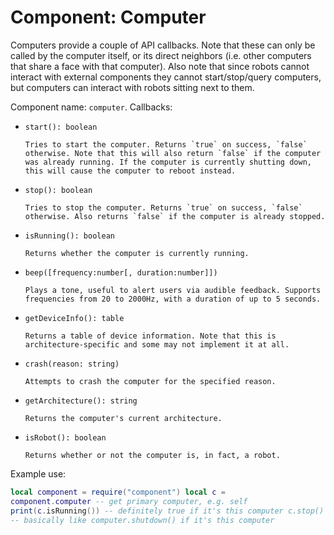 # Component: Computer

Computers provide a couple of API callbacks. Note that these can only be
called by the computer itself, or its direct neighbors (i.e. other
computers that share a face with that computer). Also note that since
robots cannot interact with external components they cannot
start/stop/query computers, but computers can interact with robots
sitting next to them.

Component name: `computer`. Callbacks:

- `start(): boolean`

      Tries to start the computer. Returns `true` on success, `false`
      otherwise. Note that this will also return `false` if the computer
      was already running. If the computer is currently shutting down,
      this will cause the computer to reboot instead.

- `stop(): boolean`

      Tries to stop the computer. Returns `true` on success, `false`
      otherwise. Also returns `false` if the computer is already stopped.

- `isRunning(): boolean`

      Returns whether the computer is currently running.

- `beep([frequency:number[, duration:number]])`

      Plays a tone, useful to alert users via audible feedback. Supports
      frequencies from 20 to 2000Hz, with a duration of up to 5 seconds.

- `getDeviceInfo(): table`

      Returns a table of device information. Note that this is
      architecture-specific and some may not implement it at all.

- `crash(reason: string)`

      Attempts to crash the computer for the specified reason.

- `getArchitecture(): string`

      Returns the computer's current architecture.

- `isRobot(): boolean`

      Returns whether or not the computer is, in fact, a robot.

Example use:

``` lua
local component = require("component") local c =
component.computer -- get primary computer, e.g. self
print(c.isRunning()) -- definitely true if it's this computer c.stop()
-- basically like computer.shutdown() if it's this computer
```